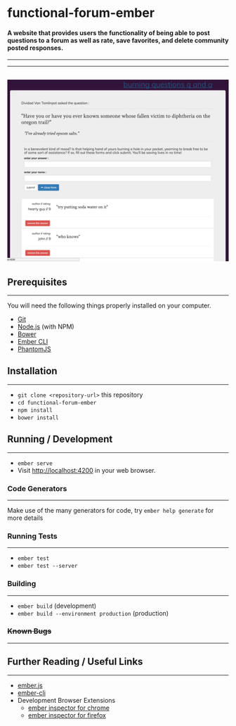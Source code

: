 # functional-forum-ember
#### A website that provides users the functionality of being able to post questions to a forum as well as rate, save favorites, and delete community posted responses.
---
---
![sample screenshot](burningQuestions.png)
---
## Prerequisites
---

You will need the following things properly installed on your computer.

* [Git](http://git-scm.com/)
* [Node.js](http://nodejs.org/) (with NPM)
* [Bower](http://bower.io/)
* [Ember CLI](http://ember-cli.com/)
* [PhantomJS](http://phantomjs.org/)

## Installation
---

* `git clone <repository-url>` this repository
* `cd functional-forum-ember`
* `npm install`
* `bower install`

## Running / Development
---

* `ember serve`
* Visit [http://localhost:4200](http://localhost:4200) in your web browser.

### Code Generators
---

Make use of the many generators for code, try `ember help generate` for more details

### Running Tests
---

* `ember test`
* `ember test --server`

### Building
---

* `ember build` (development)
* `ember build --environment production` (production)

### ~~Known Bugs~~
---

## Further Reading / Useful Links
---

* [ember.js](http://emberjs.com/)
* [ember-cli](http://ember-cli.com/)
* Development Browser Extensions
  * [ember inspector for chrome](https://chrome.google.com/webstore/detail/ember-inspector/bmdblncegkenkacieihfhpjfppoconhi)
  * [ember inspector for firefox](https://addons.mozilla.org/en-US/firefox/addon/ember-inspector/)
